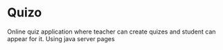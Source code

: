 # Quizo


Online quiz application where teacher can create quizes and student can appear for it. Using java server pages 
